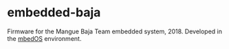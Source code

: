 # embedded-baja
Firmware for the Mangue Baja Team embedded system, 2018.
Developed in the [mbedOS](https://github.com/ARMmbed/mbed-os) environment.

